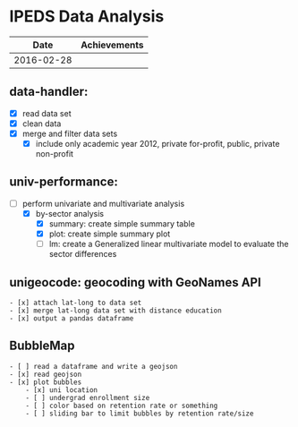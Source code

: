 # IPEDS Data Analysis

| Date | Achievements|
|------|-------------|
| 2016-02-28| | 


## data-handler:
- [x] read data set
- [x] clean data
- [x] merge and filter data sets
    - [x] include only academic year 2012, private for-profit, public, private non-profit

## univ-performance: 
- [ ]  perform univariate and multivariate analysis
    - [x] by-sector analysis
        - [x] summary: create simple summary table
        - [x] plot: create simple summary plot
        - [ ] lm: create a Generalized linear multivariate model to evaluate the sector differences
        
## unigeocode: geocoding with GeoNames API
    - [x] attach lat-long to data set
    - [x] merge lat-long data set with distance education
    - [x] output a pandas dataframe
     
## BubbleMap
    - [ ] read a dataframe and write a geojson
    - [x] read geojson
    - [x] plot bubbles
        - [x] uni location
        - [ ] undergrad enrollment size
        - [ ] color based on retention rate or something
        - [ ] sliding bar to limit bubbles by retention rate/size
